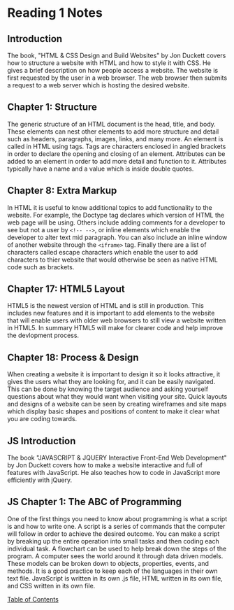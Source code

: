 # Reading 1 Notes

## Introduction

The book, "HTML & CSS Design and Build Websites" by Jon Duckett covers how to structure a website with HTML and how to style it with CSS. He gives a brief description on how people access a website. The website is first requested by the user in a web browser. The web browser then submits a request to a web server which is hosting the desired website.  

## Chapter 1: Structure

The generic structure of an HTML document is the head, title, and body. These elements can nest other elements to add more structure and detail such as headers, paragraphs, images, links, and many more. An element is called in HTML using tags. Tags are characters enclosed in angled brackets in order to declare the opening and closing of an element. Attributes can be added to an element in order to add more detail and function to it. Attributes typically have a name and a value which is inside double quotes.

## Chapter 8: Extra Markup

In HTML it is useful to know additional topics to add functionality to the website. For example, the Doctype tag declares which version of HTML the web page will be using. Others include adding comments for a developer to see but not a user by `<!-- -->`, or inline elements which enable the developer to alter text mid paragraph. You can also include an inline window of another website through the `<iframe>` tag. Finally there are a list of characters called escape characters which enable the user to add characters to thier website that would otherwise be seen as native HTML code such as brackets.

## Chapter 17: HTML5 Layout

HTML5 is the newest version of HTML and is still in production. This includes new features and it is important to add elements to the website that will enable users with older web browsers to still view a website written in HTML5. In summary HTML5 will make for clearer code and help improve the devlopment process.

## Chapter 18: Process & Design

When creating a website it is important to design it so it looks attractive, it gives the users what they are looking for, and it can be easily navigated. This can be done by knowing the target audience and asking yourself questions about what they would want when visiting your site. Quick layouts and designs of a website can be seen by creating wireframes and site maps which display basic shapes and positions of content to make it clear what you are coding towards.

## JS Introduction

The book "JAVASCRIPT & JQUERY Interactive Front-End Web Development" by Jon Duckett covers how to make a website interactive and full of features with JavaScript. He also teaches how to code in JavaScript more efficiently with jQuery.

## JS Chapter 1: The ABC of Programming

One of the first things you need to know about programming is what a script is and how to write one. A script is a series of commands that the computer will follow in order to achieve the desired outcome. You can make a script by breaking up the entire operation into small tasks and then coding each individual task. A flowchart can be used to help break down the steps of the program. A computer sees the world around it through data driven models. These models can be broken down to objects, properties, events, and methods. It is a good practice to keep each of the languages in their own text file. JavaScript is written in its own .js file, HTML written in its own file, and CSS written in its own file. 

  [Table of Contents](README.md)